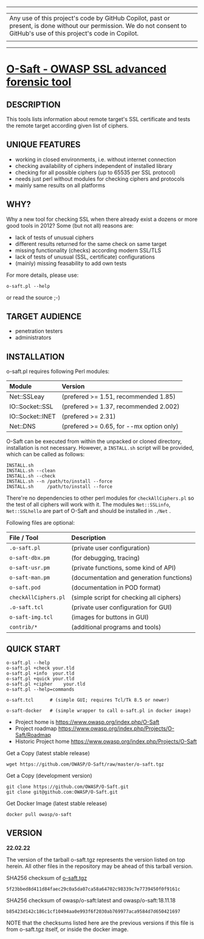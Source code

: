 
----
|   |
|:--|
| Any use of this project's code by GitHub Copilot,  past or present, is done without our permission. We do not consent to GitHub's use of this project's code in Copilot. |
|   |
----

# [ O-Saft - OWASP SSL advanced forensic tool](https://owasp.org/www-project-o-saft/)


## DESCRIPTION

This tools lists  information about remote target's  SSL  certificate
and tests the remote target according given list of ciphers.

## UNIQUE FEATURES

* working in closed environments, i.e. without internet connection
* checking availability of ciphers independent of installed library
* checking for all possible ciphers (up to 65535 per SSL protocol)
* needs just perl without modules for checking ciphers and protocols
* mainly same results on all platforms

## WHY?

Why a new tool for checking SSL  when there already exist a dozens or
more good tools in 2012? Some (but not all) reasons are:
* lack of tests of unusual ciphers
* different results returned for the same check on same target
* missing functionality (checks) according modern SSL/TLS
* lack of tests of unusual (SSL, certificate) configurations
* (mainly) missing feasability to add own tests

For more details, please use:

```
o-saft.pl --help
```
or read the source ;-)

## TARGET AUDIENCE

* penetration testers
* administrators

## INSTALLATION

o-saft.pl requires following Perl modules:

| Module               | Version |
|:---------------------|:--------|
| Net::SSLeay          | (prefered >= 1.51, recommended 1.85)     |
| IO::Socket::SSL      | (prefered >= 1.37, recommended 2.002)    |
| IO::Socket::INET     | (prefered >= 2.31)  |
| Net::DNS             | (prefered >= 0.65, for --mx option only) |

O-Saft  can be executed from within the unpacked or cloned directory,
installation is not necessary. However, a  `INSTALL.sh`  script will be
provided, which can be called as follows:

```
INSTALL.sh
INSTALL.sh --clean
INSTALL.sh --check
INSTALL.sh --n /path/to/install --force
INSTALL.sh     /path/to/install --force
```

There're no dependencies to other perl modules for `checkAllCiphers.pl`
so the test of all ciphers will work with it.
The modules `Net::SSLinfo`, `Net::SSLhello` are part of O-Saft and should
be installed in `./Net` .

Following files are optional:

| File / Tool          | Description |
|:---------------------|:------------|
| `.o-saft.pl`         | (private user configuration) |
| `o-saft-dbx.pm`      | (for debugging, tracing) |
| `o-saft-usr.pm`      | (private functions, some kind of API) |
| `o-saft-man.pm`      | (documentation and generation functions) |
| `o-saft.pod`         | (documentation in POD format) |
| `checkAllCiphers.pl` | (simple script for checking all ciphers) |
| `.o-saft.tcl`        | (private user configuration for GUI) |
| `o-saft-img.tcl`     | (images for buttons in GUI) |
| `contrib/*`          | (additional programs and tools) |

## QUICK START

```
o-saft.pl --help
o-saft.pl +check your.tld
o-saft.pl +info  your.tld
o-saft.pl +quick your.tld
o-saft.pl +cipher    your.tld
o-saft.pl --help=commands

o-saft.tcl      # (simple GUI; requires Tcl/Tk 8.5 or newer)

o-saft-docker   # (simple wrapper to call o-saft.pl in docker image)
```

* Project home is https://www.owasp.org/index.php/O-Saft
* Project roadmap https://www.owasp.org/index.php/Projects/O-Saft/Roadmap
* Historic Project home https://www.owasp.org/index.php/Projects/O-Saft

Get a Copy (latest stable release)
```
wget https://github.com/OWASP/O-Saft/raw/master/o-saft.tgz
```

Get a Copy (development version)
```
git clone https://github.com/OWASP/O-Saft.git
git clone git@github.com:OWASP/O-Saft.git
```

Get Docker Image (latest stable release)
```
docker pull owasp/o-saft
```

## VERSION

**22.02.22**

The version of the tarball  o-saft.tgz  represents the version listed on top
herein. All other files in the repository may be ahead of this tarball version.

SHA256 checksum of [o-saft.tgz](https://github.com/OWASP/O-Saft/raw/master/o-saft.tgz)
```
5f23bbed8d411d84faec29c0a5da07ca58a64702c98339c7e7739450f0f9161c
```

SHA256 checksum of owasp/o-saft:latest and owasp/o-saft:18.11.18
```
b85423d142c186c1cf10494aa0e993f6f2030ab769977aca9584d7d650421697
```

NOTE that the checksums listed here are the previous versions if this
file is from  o-saft.tgz  itself, or inside the docker image.
